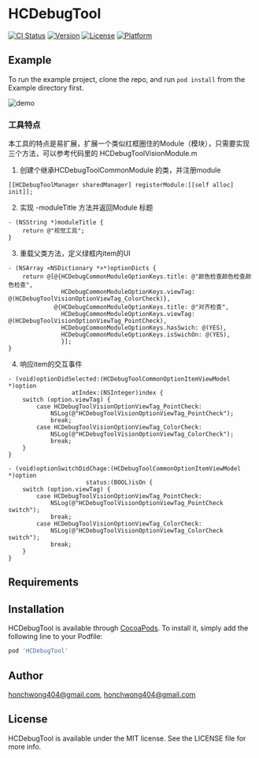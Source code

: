 # HCDebugTool

[![CI Status](https://img.shields.io/travis/honchwong404@gmail.com/HCDebugTool.svg?style=flat)](https://travis-ci.org/honchwong404@gmail.com/HCDebugTool)
[![Version](https://img.shields.io/cocoapods/v/HCDebugTool.svg?style=flat)](https://cocoapods.org/pods/HCDebugTool)
[![License](https://img.shields.io/cocoapods/l/HCDebugTool.svg?style=flat)](https://cocoapods.org/pods/HCDebugTool)
[![Platform](https://img.shields.io/cocoapods/p/HCDebugTool.svg?style=flat)](https://cocoapods.org/pods/HCDebugTool)

## Example

To run the example project, clone the repo, and run `pod install` from the Example directory first.

![demo](http://m.qpic.cn/psb?/V10JaO4w40EHz4/LsexZv6Mw.iXuq*JbQYLfwpO*z8s5be8fNsMCXLfoNU!/b/dFIBAAAAAAAA&bo=dwHZAgAAAAADB48!&rf=viewer_4)

### 工具特点

本工具的特点是易扩展，扩展一个类似红框圈住的Module（模块），只需要实现三个方法，可以参考代码里的 HCDebugToolVisionModule.m 

1. 创建个继承HCDebugToolCommonModule 的类，并注册module


```
[[HCDebugToolManager sharedManager] registerModule:[[self alloc] init]];
``` 

2. 实现 -moduleTitle 方法并返回Module 标题

```
- (NSString *)moduleTitle {
    return @"视觉工具";
}
```

3. 重载父类方法，定义绿框内item的UI

```
- (NSArray <NSDictionary *>*)optionDicts {
    return @[@{HCDebugCommonModuleOptionKeys.title: @"颜色检查颜色检查颜色检查",
               HCDebugCommonModuleOptionKeys.viewTag: @(HCDebugToolVisionOptionViewTag_ColorCheck)},
             @{HCDebugCommonModuleOptionKeys.title: @"对齐检查",
               HCDebugCommonModuleOptionKeys.viewTag: @(HCDebugToolVisionOptionViewTag_PointCheck),
               HCDebugCommonModuleOptionKeys.hasSwich: @(YES),
               HCDebugCommonModuleOptionKeys.isSwichOn: @(YES),
               }];
}
```

4. 响应item的交互事件 

```
- (void)optionDidSelected:(HCDebugToolCommonOptionItemViewModel *)option
                  atIndex:(NSInteger)index {
    switch (option.viewTag) {
        case HCDebugToolVisionOptionViewTag_PointCheck:
            NSLog(@"HCDebugToolVisionOptionViewTag_PointCheck");
            break;
        case HCDebugToolVisionOptionViewTag_ColorCheck:
            NSLog(@"HCDebugToolVisionOptionViewTag_ColorCheck");
            break;
    }
}

- (void)optionSwitchDidChage:(HCDebugToolCommonOptionItemViewModel *)option
                      status:(BOOL)isOn {
    switch (option.viewTag) {
        case HCDebugToolVisionOptionViewTag_PointCheck:
            NSLog(@"HCDebugToolVisionOptionViewTag_PointCheck switch");
            break;
        case HCDebugToolVisionOptionViewTag_ColorCheck:
            NSLog(@"HCDebugToolVisionOptionViewTag_ColorCheck switch");
            break;
    }
}
```

## Requirements

## Installation

HCDebugTool is available through [CocoaPods](https://cocoapods.org). To install
it, simply add the following line to your Podfile:

```ruby
pod 'HCDebugTool'
```

## Author

honchwong404@gmail.com, honchwong404@gmail.com

## License

HCDebugTool is available under the MIT license. See the LICENSE file for more info.
